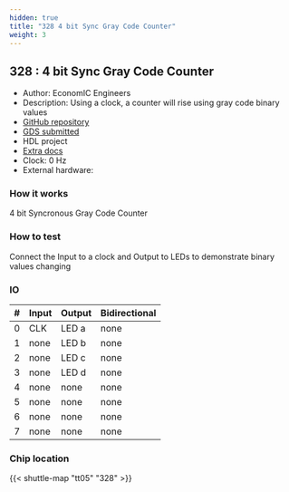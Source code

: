 ```yaml
---
hidden: true
title: "328 4 bit Sync Gray Code Counter"
weight: 3
---
```


## 328 : 4 bit Sync Gray Code Counter

* Author: EconomIC Engineers
* Description: Using a clock, a counter will rise using gray code binary values
* [GitHub repository](https://github.com/ariz207/tt05_GrayCounter)
* [GDS submitted](https://github.com/ariz207/tt05_GrayCounter/actions/runs/6648706897)
* HDL project
* [Extra docs]()
* Clock: 0 Hz
* External hardware: 



### How it works

4 bit Syncronous Gray Code Counter


### How to test

Connect the Input to a clock and Output to LEDs to demonstrate binary values changing


### IO

| # | Input        | Output       | Bidirectional      |
|---|--------------|--------------| -------------------|
| 0 | CLK  | LED a | none |
| 1 | none  | LED b | none |
| 2 | none  | LED c | none |
| 3 | none  | LED d | none |
| 4 | none  | none | none |
| 5 | none  | none | none |
| 6 | none  | none | none |
| 7 | none  | none | none |

### Chip location

{{< shuttle-map "tt05" "328" >}}
